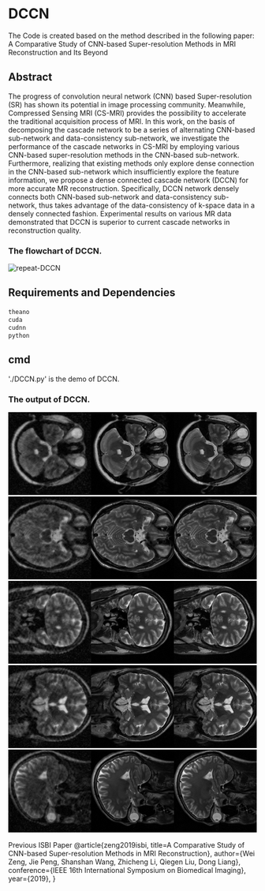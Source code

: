 # DCCN
The Code is created based on the method described in the following paper:
A Comparative Study of CNN-based Super-resolution Methods in MRI Reconstruction and Its Beyond

## Abstract
The progress of convolution neural network (CNN) based Super-resolution (SR) has shown its potential in image processing community. Meanwhile, Compressed Sensing MRI (CS-MRI) provides the possibility to accelerate the traditional acquisition process of MRI. In this work, on the basis of decomposing the cascade network to be a series of alternating CNN-based sub-network and data-consistency sub-network, we investigate the performance of the cascade networks in CS-MRI by employing various CNN-based super-resolution methods in the CNN-based sub-network. Furthermore, realizing that existing methods only explore dense connection in the CNN-based sub-network which insufficiently explore the feature information, we propose a dense connected cascade network (DCCN) for more accurate MR reconstruction. Specifically, DCCN network densely connects both CNN-based sub-network and data-consistency sub-network, thus takes advantage of the data-consistency of k-space data in a densely connected fashion. Experimental results on various MR data demonstrated that DCCN is superior to current cascade networks in reconstruction quality.

### The flowchart of DCCN. 
![repeat-DCCN](https://github.com/yqx7150/DCCN/flow.png)

## Requirements and Dependencies
    theano
    cuda
    cudnn
    python
    
## cmd
'./DCCN.py' is the demo of DCCN.

### The output of DCCN. 
![repeat-DCCN](https://github.com/yqx7150/DCCN/blob/master/models/d5_c5/radial85/epoch1458_im0.png)
![repeat-DCCN](https://github.com/yqx7150/DCCN/blob/master/models/d5_c5/radial85/epoch1458_im1.png)
![repeat-DCCN](https://github.com/yqx7150/DCCN/blob/master/models/d5_c5/radial85/epoch1458_im2.png)
![repeat-DCCN](https://github.com/yqx7150/DCCN/blob/master/models/d5_c5/radial85/epoch1458_im3.png)
![repeat-DCCN](https://github.com/yqx7150/DCCN/blob/master/models/d5_c5/radial85/epoch1458_im4.png)

Previous ISBI Paper
    @article{zeng2019isbi, 
    title=A Comparative Study of CNN-based Super-resolution Methods in MRI Reconstruction}, 
    author={Wei Zeng, Jie Peng, Shanshan Wang, Zhicheng Li, Qiegen Liu, Dong Liang}, 
    conference={IEEE 16th International Symposium on Biomedical Imaging}, 
    year={2019}, 
    }
